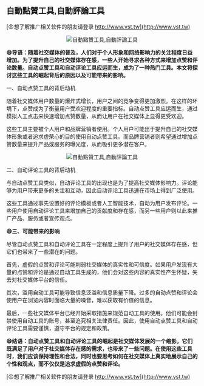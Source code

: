 ## **自動點贊工具,自動評論工具**

[😍想了解推广相关软件的朋友请登录 http://www.vst.tw](http://www.vst.tw)

 <center><img src="https://vst.tw/MP4/tuiguang/png/4.png" alt="自動點贊工具,自動評論工具"></center>

**😄导语：随着社交媒体的普及，人们对于个人形象和网络影响力的关注程度日益增加。为了提升自己的社交媒体存在感，一些人开始寻求各种方式来增加点赞和评论数量。自动点赞工具和自动评论工具应运而生，成为了一种热门工具。本文将探讨这些工具的崛起背后的原因以及可能带来的影响。**

一、自动点赞工具的背后动机

随着社交媒体用户数量的爆炸式增长，用户之间的竞争变得更加激烈。在这样的环境下，点赞成为了衡量用户受欢迎程度的重要指标。自动点赞工具应运而生，通过模拟人工点击来快速增加点赞数量，从而让用户在社交媒体上显得更受欢迎。

这些工具主要被个人用户和品牌营销者使用。个人用户可能出于提升自己的社交媒体形象或者追求虚荣心的目的使用自动点赞工具。而品牌营销者则希望通过增加点赞数量来提升产品或服务的曝光度，从而吸引更多潜在客户。

 <center><img src="https://vst.tw/MP4/tuiguang/png/2.png" alt="自動點贊工具,自動評論工具"></center>

二、自动评论工具的背后动机

与自动点赞工具类似，自动评论工具的出现也是为了提高社交媒体影响力。评论能够为用户带来更多的关注和互动，因此自动评论工具迅速在市场上得到广泛使用。

这些工具通过事先设置好的评论模板或者人工智能技术，自动为用户发布评论。一些用户使用自动评论工具来增加自己的贡献度和存在感，而另一些用户则以此来推广产品、服务或者宣传观点。

**😄三、可能带来的影响**

尽管自动点赞工具和自动评论工具在一定程度上提升了用户的社交媒体存在感，但它们也带来了一些潜在的问题。

首先，虚假的点赞和评论可能削弱社交媒体的真实性和可信度。如果用户发现有大量的点赞和评论是通过自动工具生成的，他们会对这些内容的真实性产生怀疑，失去对社交媒体平台的信任。

其次，滥用自动工具可能导致信息泛滥和信息质量下降。过多的自动点赞和评论会使用户在浏览内容时面临大量的噪音，难以获取有价值的信息。

最后，一些社交媒体平台已经开始采取措施来规范自动工具的使用。他们可能会封禁使用自动工具的账号，甚至追究相关法律责任。因此，使用自动点赞工具和自动评论工具需要谨慎，遵守平台的规定和政策。

**😄结语：自动点赞工具和自动评论工具的崛起是社交媒体发展的一个缩影。它们既满足了用户对于社交媒体存在感的需求，也带来了一些问题。在使用这些工具时，我们应该保持理性和合法，同时也要思考如何在社交媒体上真实地展示自己的个性和观点，而不仅仅是追求虚假的点赞和评论。**

[😍想了解推广相关软件的朋友请登录 http://www.vst.tw](http://www.vst.tw)



